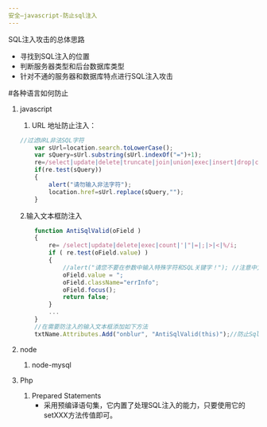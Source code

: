 ```yaml
---
安全—javascript-防止sql注入
---
```

SQL注入攻击的总体思路

*   寻找到SQL注入的位置
*   判断服务器类型和后台数据库类型
*   针对不通的服务器和数据库特点进行SQL注入攻击


#各种语言如何防止
1. javascript
	1. URL 地址防止注入：

	```javascript
	//过滤URL非法SQL字符
		var sUrl=location.search.toLowerCase();
		var sQuery=sUrl.substring(sUrl.indexOf("=")+1);
		re=/select|update|delete|truncate|join|union|exec|insert|drop|count|'|"|;|>|<|%/i;
		if(re.test(sQuery))
		{
			alert("请勿输入非法字符");	
			location.href=sUrl.replace(sQuery,"");
		}
	```

	2.输入文本框防注入 
	
	```javascript
		function AntiSqlValid(oField )
		{
			re= /select|update|delete|exec|count|'|"|=|;|>|<|%/i;
			if ( re.test(oField.value) )
			{
				//alert("请您不要在参数中输入特殊字符和SQL关键字！"); //注意中文乱码
				oField.value = ";
				oField.className="errInfo";
				oField.focus();
				return false;
			}
			...
		}
		//在需要防注入的输入文本框添加如下方法
		txtName.Attributes.Add("onblur", "AntiSqlValid(this)");//防止Sql脚本注入
	```
		 	  
2. node
	1. node-mysql  
3. Php
	1. Prepared Statements  
		*   采用预编译语句集，它内置了处理SQL注入的能力，只要使用它的setXXX方法传值即可。 